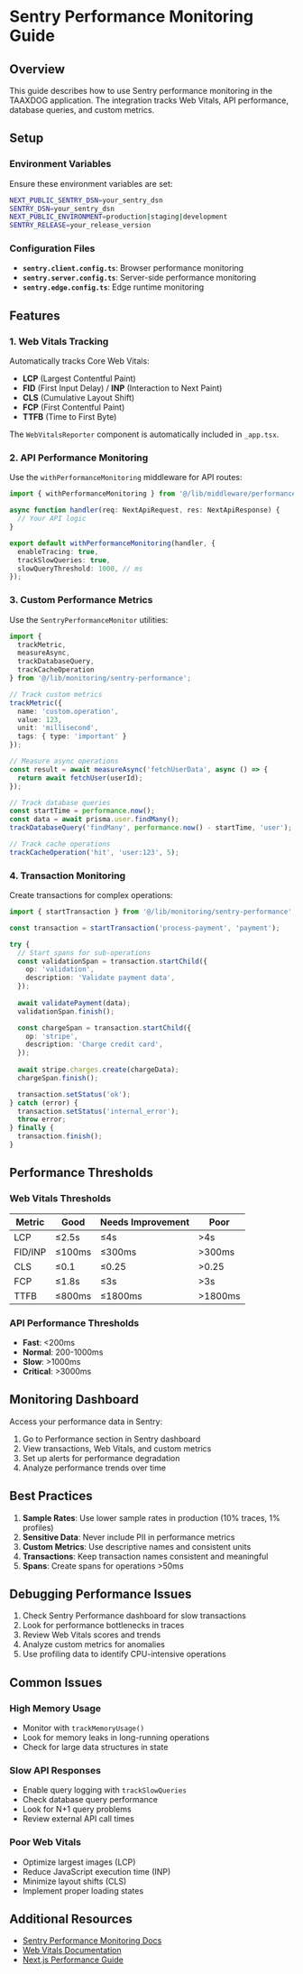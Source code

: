 # Sentry Performance Monitoring Guide

## Overview

This guide describes how to use Sentry performance monitoring in the TAAXDOG application. The integration tracks Web Vitals, API performance, database queries, and custom metrics.

## Setup

### Environment Variables

Ensure these environment variables are set:

```bash
NEXT_PUBLIC_SENTRY_DSN=your_sentry_dsn
SENTRY_DSN=your_sentry_dsn
NEXT_PUBLIC_ENVIRONMENT=production|staging|development
SENTRY_RELEASE=your_release_version
```

### Configuration Files

- **`sentry.client.config.ts`**: Browser performance monitoring
- **`sentry.server.config.ts`**: Server-side performance monitoring
- **`sentry.edge.config.ts`**: Edge runtime monitoring

## Features

### 1. Web Vitals Tracking

Automatically tracks Core Web Vitals:
- **LCP** (Largest Contentful Paint)
- **FID** (First Input Delay) / **INP** (Interaction to Next Paint)
- **CLS** (Cumulative Layout Shift)
- **FCP** (First Contentful Paint)
- **TTFB** (Time to First Byte)

The `WebVitalsReporter` component is automatically included in `_app.tsx`.

### 2. API Performance Monitoring

Use the `withPerformanceMonitoring` middleware for API routes:

```typescript
import { withPerformanceMonitoring } from '@/lib/middleware/performance';

async function handler(req: NextApiRequest, res: NextApiResponse) {
  // Your API logic
}

export default withPerformanceMonitoring(handler, {
  enableTracing: true,
  trackSlowQueries: true,
  slowQueryThreshold: 1000, // ms
});
```

### 3. Custom Performance Metrics

Use the `SentryPerformanceMonitor` utilities:

```typescript
import { 
  trackMetric, 
  measureAsync,
  trackDatabaseQuery,
  trackCacheOperation 
} from '@/lib/monitoring/sentry-performance';

// Track custom metrics
trackMetric({
  name: 'custom.operation',
  value: 123,
  unit: 'millisecond',
  tags: { type: 'important' }
});

// Measure async operations
const result = await measureAsync('fetchUserData', async () => {
  return await fetchUser(userId);
});

// Track database queries
const startTime = performance.now();
const data = await prisma.user.findMany();
trackDatabaseQuery('findMany', performance.now() - startTime, 'user');

// Track cache operations
trackCacheOperation('hit', 'user:123', 5);
```

### 4. Transaction Monitoring

Create transactions for complex operations:

```typescript
import { startTransaction } from '@/lib/monitoring/sentry-performance';

const transaction = startTransaction('process-payment', 'payment');

try {
  // Start spans for sub-operations
  const validationSpan = transaction.startChild({
    op: 'validation',
    description: 'Validate payment data',
  });
  
  await validatePayment(data);
  validationSpan.finish();

  const chargeSpan = transaction.startChild({
    op: 'stripe',
    description: 'Charge credit card',
  });
  
  await stripe.charges.create(chargeData);
  chargeSpan.finish();

  transaction.setStatus('ok');
} catch (error) {
  transaction.setStatus('internal_error');
  throw error;
} finally {
  transaction.finish();
}
```

## Performance Thresholds

### Web Vitals Thresholds

| Metric | Good | Needs Improvement | Poor |
|--------|------|-------------------|------|
| LCP    | ≤2.5s | ≤4s | >4s |
| FID/INP| ≤100ms | ≤300ms | >300ms |
| CLS    | ≤0.1 | ≤0.25 | >0.25 |
| FCP    | ≤1.8s | ≤3s | >3s |
| TTFB   | ≤800ms | ≤1800ms | >1800ms |

### API Performance Thresholds

- **Fast**: <200ms
- **Normal**: 200-1000ms
- **Slow**: >1000ms
- **Critical**: >3000ms

## Monitoring Dashboard

Access your performance data in Sentry:

1. Go to Performance section in Sentry dashboard
2. View transactions, Web Vitals, and custom metrics
3. Set up alerts for performance degradation
4. Analyze performance trends over time

## Best Practices

1. **Sample Rates**: Use lower sample rates in production (10% traces, 1% profiles)
2. **Sensitive Data**: Never include PII in performance metrics
3. **Custom Metrics**: Use descriptive names and consistent units
4. **Transactions**: Keep transaction names consistent and meaningful
5. **Spans**: Create spans for operations >50ms

## Debugging Performance Issues

1. Check Sentry Performance dashboard for slow transactions
2. Look for performance bottlenecks in traces
3. Review Web Vitals scores and trends
4. Analyze custom metrics for anomalies
5. Use profiling data to identify CPU-intensive operations

## Common Issues

### High Memory Usage
- Monitor with `trackMemoryUsage()`
- Look for memory leaks in long-running operations
- Check for large data structures in state

### Slow API Responses
- Enable query logging with `trackSlowQueries`
- Check database query performance
- Look for N+1 query problems
- Review external API call times

### Poor Web Vitals
- Optimize largest images (LCP)
- Reduce JavaScript execution time (INP)
- Minimize layout shifts (CLS)
- Implement proper loading states

## Additional Resources

- [Sentry Performance Monitoring Docs](https://docs.sentry.io/platforms/javascript/guides/nextjs/performance/)
- [Web Vitals Documentation](https://web.dev/vitals/)
- [Next.js Performance Guide](https://nextjs.org/docs/advanced-features/measuring-performance)